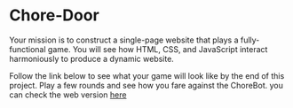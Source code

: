 # Chore-Door
Your mission is to construct a single-page website that plays a fully-functional game. You will see how HTML, CSS, and JavaScript interact harmoniously to produce a dynamic website.

Follow the link below to see what your game will look like by the end of this project. Play a few rounds and see how you fare against the ChoreBot.
you can check the web version [here]( https://arthurnd.github.io/Chore-Door/)